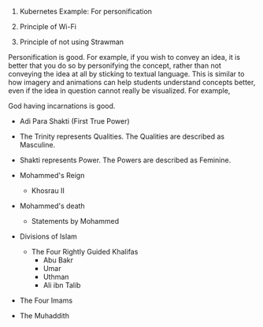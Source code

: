 1. Kubernetes Example: For personification

2. Principle of Wi-Fi

3. Principle of not using Strawman

Personification is good. For example, if you wish to convey an idea, it is better that you do so by personifying the concept, rather than not conveying the idea at all by sticking to textual language. This is similar to how imagery and animations can help students understand concepts better, even if the idea in question cannot really be visualized. For example, 

God having incarnations is good.



- Adi Para Shakti (First True Power)

- The Trinity represents Qualities. The Qualities are described as Masculine.
- Shakti represents Power. The Powers are described as Feminine.


- Mohammed's Reign
	- Khosrau II
- Mohammed's death
	- Statements by Mohammed
- Divisions of Islam
	- The Four Rightly Guided Khalifas
		- Abu Bakr
		- Umar
		- Uthman
		- Ali ibn Talib
- The Four Imams
- The Muhaddith

